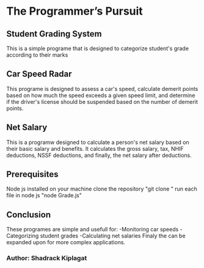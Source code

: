 # The Programmer’s Pursuit
## Student Grading System
This is a simple programe that is designed to categorize student's grade according to their marks

## Car Speed Radar
This programe is designed to assess a car's speed, calculate  demerit points based on how much the speed exceeds a given speed limit, and determine if the driver's license should be suspended based on the number of demerit points.


## Net Salary
This is a programw designed to calculate a person's net salary based on their basic salary and benefits. It calculates the gross salary, tax, NHIF deductions, NSSF deductions, and finally, the net salary after deductions.

## Prerequisites
Node js installed on your machine
clone the repository    "git clone <ssh code>"
run each file in node js  "node Grade.js"


## Conclusion
These programes are simple and usefull for: 
-Monitoring car speeds
-Categorizing student grades
-Calculating net salaries
Finaly the can be expanded upon for more complex applications.

### Author: Shadrack Kiplagat
